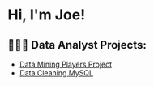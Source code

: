 <h1>Hi, I'm Joe!</h1>

<h2>👩🏻‍💻 Data Analyst Projects:</h2>

  - [Data Mining Players Project](https://github.com/stephsoto/DataMining)
  - [Data Cleaning MySQL ](https://github.com/joesotomayor/DataCleaning)


<!--
**JoeSotomayor/JoeSotomayor** is a ✨ _special_ ✨ repository because its `README.md` (this file) appears on your GitHub profile.

Here are some ideas to get you started:

- 🔭 I’m currently working on ...
- 🌱 I’m currently learning ...
- 👯 I’m looking to collaborate on ...
- 🤔 I’m looking for help with ...
- 💬 Ask me about ...
- 📫 How to reach me: ...
- 😄 Pronouns: ...
- ⚡ Fun fact: ...
-->
